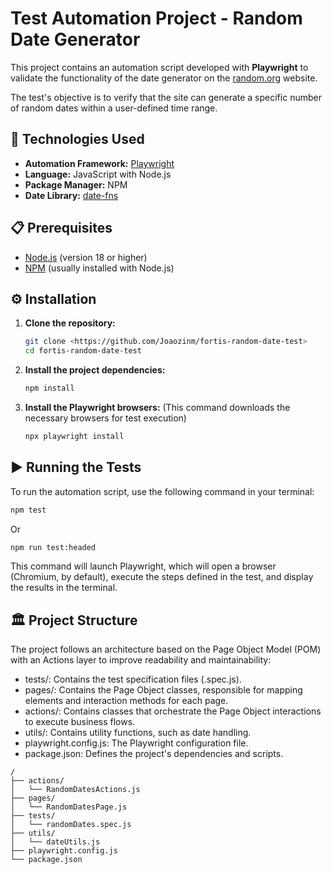 # Test Automation Project - Random Date Generator

This project contains an automation script developed with **Playwright** to validate the functionality of the date generator on the [random.org](https://www.random.org/calendar-dates/) website.

The test's objective is to verify that the site can generate a specific number of random dates within a user-defined time range.

## 🚀 Technologies Used

- **Automation Framework:** [Playwright](https://playwright.dev/)
- **Language:** JavaScript with Node.js
- **Package Manager:** NPM
- **Date Library:** [date-fns](https://date-fns.org/)

## 📋 Prerequisites

- [Node.js](https://nodejs.org/) (version 18 or higher)
- [NPM](https://www.npmjs.com/) (usually installed with Node.js)

## ⚙️ Installation

1.  **Clone the repository:**

    ```bash
    git clone <https://github.com/Joaozinm/fortis-random-date-test>
    cd fortis-random-date-test
    ```

2.  **Install the project dependencies:**

    ```bash
    npm install
    ```

3.  **Install the Playwright browsers:**
    (This command downloads the necessary browsers for test execution)
    ```bash
    npx playwright install
    ```

## ▶️ Running the Tests

To run the automation script, use the following command in your terminal:

```bash
npm test
```

Or

```bash
npm run test:headed
```

This command will launch Playwright, which will open a browser (Chromium, by default), execute the steps defined in the test, and display the results in the terminal.

## 🏛️ Project Structure

The project follows an architecture based on the Page Object Model (POM) with an Actions layer to improve readability and maintainability:

- tests/: Contains the test specification files (.spec.js).
- pages/: Contains the Page Object classes, responsible for mapping elements and interaction methods for each page.
- actions/: Contains classes that orchestrate the Page Object interactions to execute business flows.
- utils/: Contains utility functions, such as date handling.
- playwright.config.js: The Playwright configuration file.
- package.json: Defines the project's dependencies and scripts.

```
/
├── actions/
│   └── RandomDatesActions.js
├── pages/
│   └── RandomDatesPage.js
├── tests/
│   └── randomDates.spec.js
├── utils/
│   └── dateUtils.js
├── playwright.config.js
└── package.json

```
